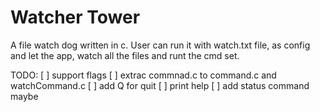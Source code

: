 # Watcher Tower

A file watch dog written in c.
User can run it with watch.txt file, as config and let the app,
watch all the files and runt the cmd set.

TODO:
[ ] support flags
[ ] extrac commnad.c to command.c and watchCommand.c
[ ] add Q for quit
[ ] print help
[ ] add status command maybe